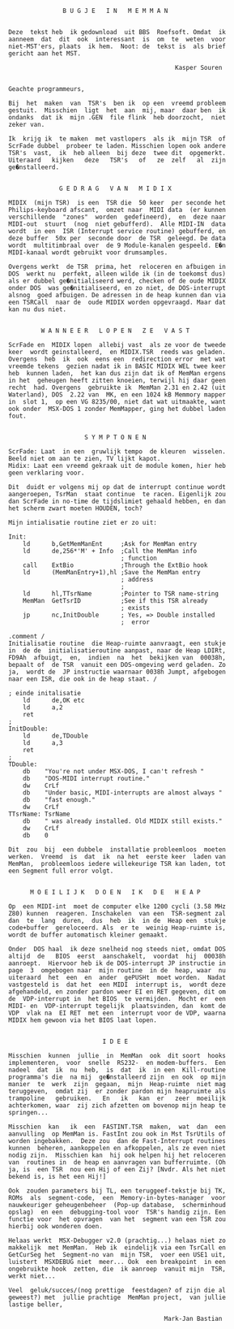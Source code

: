           
                         B U G J E   I N   M E M M A N 
                                                        
          
          Deze  tekst heb  ik gedownload  uit BBS  Roefsoft. Omdat  ik 
          aanneem  dat  dit  ook  interessant  is  om  te  weten  voor 
          niet-MST'ers, plaats  ik hem.  Noot: de  tekst is  als brief 
          gericht aan het MST.
          
                                                        Kasper Souren
          
          
          Geachte programmeurs,
          
          Bij  het  maken  van  TSR's  ben ik  op een  vreemd probleem 
          gestuit.  Misschien  ligt  het  aan  mij, maar  daar ben  ik 
          ondanks  dat ik  mijn .GEN  file flink  heb doorzocht,  niet 
          zeker van.
          
          Ik  krijg ik  te maken  met vastlopers  als ik  mijn TSR  of 
          ScrFade dubbel  probeer te laden. Misschien lopen ook andere 
          TSR's  vast,  ik  heb alleen  bij deze  twee dit  opgemerkt. 
          Uiteraard   kijken   deze   TSR's   of   ze  zelf   al  zijn 
          ge�nstalleerd.
          
          
                        G E D R A G   V A N   M I D I X 
          
          MIDIX  (mijn TSR)  is een  TSR die  50 keer  per seconde het 
          Philips-keyboard afscant,  omzet naar  MIDI data  (er kunnen 
          verschillende  "zones"  worden  gedefineerd),  en  deze naar 
          MIDI-out  stuurt  (nog  niet gebufferd).  Alle MIDI-IN  data 
          wordt  in een  ISR (Interrupt service routine) gebufferd, en 
          deze buffer  50x per  seconde door  de TSR  geleegd. De data 
          wordt  multitimbraal over  de 9 Module-kanalen gespeeld. E�n 
          MIDI-kanaal wordt gebruikt voor drumsamples.
          
          Overgens werkt  de TSR  prima, het  reloceren en afbuigen in 
          DOS  werkt nu  perfekt, alleen wilde ik (in de toekomst dus) 
          als er dubbel ge�nitialiseerd werd, checken of de oude MIDIX 
          onder DOS  was ge�nitialiseerd, en zo niet, de DOS-interrupt 
          alsnog  goed afbuigen. De adressen in de heap kunnen dan via 
          een TSRCall  naar de  oude MIDIX worden opgevraagd. Maar dat 
          kan nu dus niet.
          
          
                   W A N N E E R   L O P E N   Z E   V A S T 
          
          ScrFade en  MIDIX lopen  allebij vast  als ze voor de tweede 
          keer  wordt geinstalleerd,  en MIDIX.TSR  reeds was geladen. 
          Overgens  heb  ik  ook  eens een  redirection error  met wat 
          vreemde tekens  gezien nadat ik in BASIC MIDIX WEL twee keer 
          heb  kunnen laden,  het kan dus zijn dat ik of MemMan ergens 
          in het  geheugen heeft zitten knoeien, terwijl hij daar geen 
          recht  had. Overgens  gebruikte ik  MemMan 2.31 en 2.42 (uit 
          Waterland), DOS  2.22 van  MK, en een 1024 kB Memmory mapper 
          in  slot 1,  op een VG 8235/00, niet dat wat uitmaakte, want 
          ook onder  MSX-DOS 1 zonder MemMapper, ging het dubbel laden 
          fout.
              
          
                               S Y M P T O N E N 
          
          ScrFade: Laat  in een  gruwlijk tempo  de kleuren  wisselen. 
          Beeld niet om aan te zien, TV lijkt kapot.
          Midix: Laat een vreemd gekraak uit de module komen, hier heb 
          geen verklaring voor.
          
          Dit  duidt er volgens mij op dat de interrupt continue wordt 
          aangeroepen, TsrMan  staat continue  te racen. Eigenlijk zou 
          dan ScrFade in no-time de tijdslimiet gehaald hebben, en dan 
          het scherm zwart moeten HOUDEN, toch?
          
          Mijn intialisatie routine ziet er zo uit:
          
          Init:
              ld      b,GetMemManEnt     ;Ask for MemMan entry
              ld      de,256*'M' + Info  ;Call the MemMan info
                                         ; function
              call    ExtBio             ;Through the ExtBio hook
              ld      (MemManEntry+1),hl ;Save the MemMan entry
                                         ; address
                                         ;
              ld      hl,TTsrName        ;Pointer to TSR name-string
              MemMan  GetTsrID           ;See if this TSR already
                                         ; exists
              jp      nc,InitDouble      ; Yes, => Double installed
                                         ;  error
          
          .comment /
          Initialisatie routine  die Heap-ruimte aanvraagt, een stukje 
          in  de de  initialisatieroutine aanpast, naar de Heap LDIRt, 
          FD9Ah  afbuigt,  en,  indien  na  het  bekijken van  00038h, 
          bepaalt of  de TSR  vanuit een DOS-omgeving werd geladen. Zo 
          ja,  wordt de  JP instructie waarnaar 0038h Jumpt, afgebogen 
          naar een ISR, die ook in de heap staat. /
              
          ; einde initalisatie
              ld      de,OK etc
              ld      a,2
              ret
          ;
          InitDouble:
              ld      de,TDouble
              ld      a,3
              ret
          ;
          TDouble:
              db    "You're not under MSX-DOS, I can't refresh "
              db    "DOS-MIDI interrupt routine."
              dw    CrLf
              db    "Under basic, MIDI-interrupts are almost always "
              db    "fast enough."
              dw    CrLf
          TTsrName: TsrName
              db    " was already installed. Old MIDIX still exists."
              dw    CrLf
              db    0
          
          Dit  zou  bij  een dubbele  installatie probleemloos  moeten 
          werken.  Vreemd  is  dat  ik  na het  eerste keer  laden van 
          MemMan,  probleemloos iedere willekeurige TSR kan laden, tot 
          een Segment full error volgt.
          
          
                M O E I L I J K   D O E N   I K   D E   H E A P 
          
          Op  een MIDI-int  moet de computer elke 1200 cycli (3.58 MHz 
          Z80) kunnen  reageren. Inschakelen  van een  TSR-segment zal 
          dan  te  lang  duren,  dus  heb  ik  in de  Heap een  stukje 
          code+buffer  gereloceerd. Als  er te  weinig Heap-ruimte is, 
          wordt de buffer automatisch kleiner gemaakt.
          
          Onder  DOS haal  ik deze snelheid nog steeds niet, omdat DOS 
          altijd  de   BIOS  eerst  aanschakelt,  voordat  hij  00038h 
          aanroept.  Hiervoor heb ik de DOS-interrupt JP instructie in 
          page  3  omgebogen naar  mijn routine  in de  heap, waar  nu 
          uiteraard  het  een  en  ander  gePUSHt  moet worden.  Nadat 
          vastgesteld is  dat het  een MIDI  interrupt is,  wordt deze 
          afgehandeld, en zonder pardon weer EI en RET gegeven, dit om 
          de  VDP-interrupt in  het BIOS  te vermijden.  Mocht er  een 
          MIDI- en  VDP-interrupt tegelijk  plaatsvinden, dan  komt de 
          VDP  vlak na  EI RET  met een  interrupt voor de VDP, waarna 
          MIDIX hem gewoon via het BIOS laat lopen.
          
          
                                    I D E E 
          
          Misschien  kunnen  jullie  in  MemMan  ook  dit soort  hooks 
          implementeren,  voor  snelle  RS232-  en modem-buffers.  Een 
          nadeel  dat  ik  nu  heb,  is  dat  ik  in een  Kill-routine 
          programma's die  na mij  ge�nstalleerd zijn  en ook  op mijn 
          manier  te  werk  zijn  gegaan,  mijn  Heap-ruimte  niet mag 
          teruggeven,  omdat zij  er zonder pardon mijn heapruimte als 
          trampoline   gebruiken.   En   ik   kan  er   zeer  moeilijk 
          achterkomen, waar  zij zich afzetten om bovenop mijn heap te 
          springen...
          
          Misschien  kan   ik  een  FASTINT.TSR  maken,  wat  dan  een 
          aanvulling  op MemMan is. FastInt zou ook in Mst TsrUtils of 
          worden ingebakken.  Deze zou  dan de Fast-Interrupt routines 
          kunnen  beheren, aankoppelen en afkoppelen, als ze even niet 
          nodig zijn.  Misschien kan  hij ook helpen hij het reloceren 
          van  routines in  de heap en aanvragen van bufferruimte. (Oh 
          ja, is  een TSR  nou een Hij of een Zij? [Nvdr. Als het niet 
          bekend is, is het een Hij!]
          
          Ook  zouden parameters bij TL, een teruggeef-tekstje bij TK, 
          ROMs  als  segment-code,  een  Memory-in-bytes-manager  voor 
          nauwkeuriger geheugenbeheer  (Pop-up database,  scherminhoud 
          opslag)  en een  debugging-tool voor  TSR's handig zijn. Een 
          functie voor  het opvragen  van het  segment van een TSR zou 
          hierbij ook wonderen doen.
          
          Helaas werkt  MSX-Debugger v2.0 (prachtig...) helaas niet zo 
          makkelijk  met MemMan.  Heb ik  eindelijk via een TsrCall en 
          GetCurSeg het  Segment-no van  mijn TSR,  voer een USE1 uit, 
          luistert  MSXDEBUG niet  meer... Ook  een breakpoint  in een 
          ongebruikte hook  zetten, die  ik aanroep  vanuit mijn  TSR, 
          werkt niet...
          
          Veel  geluk/succes/(nog prettige  feestdagen? of zijn die al 
          geweest?) met  jullie prachtige  MemMan project,  van jullie 
          lastige beller,
          
                                                     Mark-Jan Bastian
